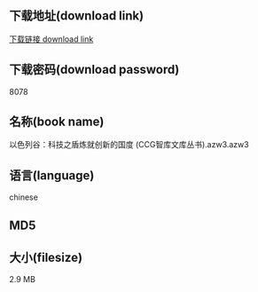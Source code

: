 ## 下载地址(download link)
[下载链接 download link](https://voluble-croquembouche-d321dc.netlify.app/?s=%E4%BB%A5%E8%89%B2%E5%88%97%E8%B0%B7%EF%BC%9A%E7%A7%91%E6%8A%80%E4%B9%8B%E7%9B%BE%E7%82%BC%E5%B0%B1%E5%88%9B%E6%96%B0%E7%9A%84%E5%9B%BD%E5%BA%A6+%28CCG%E6%99%BA%E5%BA%93%E6%96%87%E5%BA%93%E4%B8%9B%E4%B9%A6%29.azw3)

## 下载密码(download password)
8078

## 名称(book name)
以色列谷：科技之盾炼就创新的国度 (CCG智库文库丛书).azw3.azw3

## 语言(language)
chinese

## MD5


## 大小(filesize)
2.9 MB
